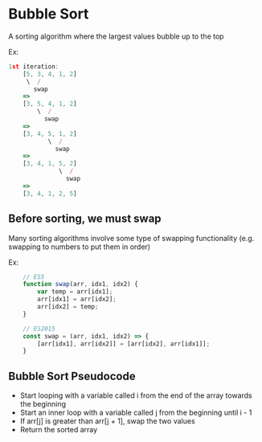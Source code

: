 # Bubble Sort

A sorting algorithm where the largest values bubble up to the top

Ex:

```JavaScript
1st iteration:
    [5, 3, 4, 1, 2]
     \  /
       swap
    =>
    [3, 5, 4, 1, 2]
        \  /
          swap
    =>
    [3, 4, 5, 1, 2]
           \  /
             swap
    =>
    [3, 4, 1, 5, 2]
              \  /
                swap
    =>
    [3, 4, 1, 2, 5]

```

## Before sorting, we must swap

Many sorting algorithms involve some type of swapping functionality (e.g. swapping to numbers to put them in order)

Ex:

```JavaScript
    // ES5
    function swap(arr, idx1, idx2) {
        var temp = arr[idx1];
        arr[idx1] = arr[idx2];
        arr[idx2] = temp;
    }

    // ES2015
    const swap = (arr, idx1, idx2) => {
        [arr[idx1], arr[idx2]] = [arr[idx2], arr[idx1]];
    }
```

## Bubble Sort Pseudocode

- Start looping with a variable called i from the end of the array towards the beginning
- Start an inner loop with a variable called j from the beginning until i - 1
- If arr[j] is greater than arr[j + 1], swap the two values
- Return the sorted array